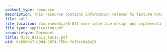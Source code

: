 ```yaml
---
content_type: resource
description: This resource contains information related to lecture notes.
file: null
file_location: /coursemedia/6-831-user-interface-design-and-implementation-spring-2011/0cb56de7b984807475bbfe76ccba8423_MIT6_831S11_lec17.pdf
file_type: application/pdf
resourcetype: Document
title: MIT6_831S11_lec17.pdf
uid: 0cb56de7-b984-8074-75bb-fe76ccba8423
---
```


